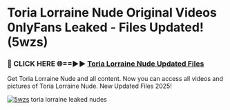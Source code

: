 # Toria Lorraine Nude Original Videos 0nlyFans Leaked - Files Updated! (5wzs)

<h3>🔴 CLICK HERE 🌐==►► <a href="https://tinyurl.com/yc6ubb5a" rel="nofollow">Toria Lorraine Nude Updated Files</a></h3>

Get Toria Lorraine Nude and all content. Now you can access all videos and pictures of Toria Lorraine Nude. New Updated Files 2025!

[![5wzs](https://i.imgur.com/7eu0CRL.gif)](https://tinyurl.com/yc6ubb5a)
toria lorraine leaked nudes